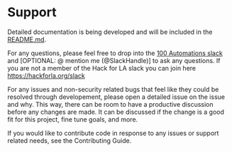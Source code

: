 # Support

Detailed documentation is being developed and will be included in the [README.md](https://github.com/100Automations/github-story-points-calculator#readme).

For any questions, please feel free to drop into the [100 Automations slack](https://hackforla.slack.com/archives/C018S5TCQE7) and [OPTIONAL: @ mention me (@SlackHandle)] to ask any questions. If you are not a member of the Hack for LA slack you can join here https://hackforla.org/slack

For any issues and non-security related bugs that feel like they could be resolved through developement, please open a detailed issue on the issue and why. This way, there can be room to have a productive discussion before any changes are made. It can be discussed if the change is a good fit for this project, fine tune goals, and more.

If you would like to contribute code in response to any issues or support related needs, see the Contributing Guide.
